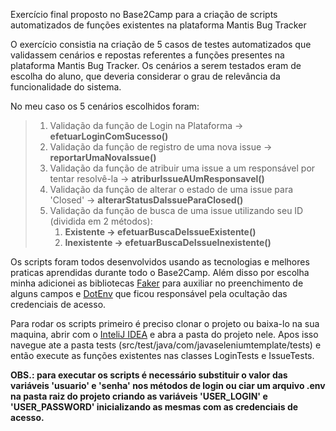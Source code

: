 Exercício final proposto no Base2Camp para a criação de scripts automatizados de funções existentes na plataforma Mantis Bug Tracker


  <p>O exercício consistia na criação de 5 casos de testes automatizados que validassem cenários e repostas referentes a funções presentes na plataforma Mantis Bug     Tracker. Os cenários a serem testados eram de escolha do aluno, que deveria considerar o grau de relevância da funcionalidade do sistema.
  </p>

  <p>No meu caso os 5 cenários escolhidos foram:</p>

  <blockquote>
    <ol>
      <li> Validação da função de Login na Plataforma -> <strong>efetuarLoginComSucesso()</strong></br></li>
      <li> Validação da função de registro de uma nova issue -> <strong>reportarUmaNovaIssue()</strong></br></li>
      <li> Validação da função de atribuir uma issue a um responsável por tentar resolvê-la -> <strong>atriburIssueAUmResponsavel()</strong></br><l/i>
      <li> Validação da função de alterar o estado de uma issue para 'Closed' -> <strong>alterarStatusDaIssueParaClosed()</strong></br></li>
      <li> Validação da função de busca de uma issue utilizando seu ID (dividida em 2 métodos):
        <ol>
          <li><strong>Existente -> efetuarBuscaDeIssueExistente()</strong></br></li>
          <li><strong>Inexistente -> efetuarBuscaDeIssueInexistente()</strong></li>
        </ol>
      </li>
  </ol>
  </blockquote>
                                                                                       
  <p>Os scripts foram todos desenvolvidos usando as tecnologias e melhores praticas aprendidas durante todo o Base2Camp. Além disso por escolha minha adicionei as bibliotecas <a href="https://mvnrepository.com/artifact/com.github.javafaker/javafaker/1.0.2">Faker</a> para auxiliar no preenchimento de alguns campos e <a href="https://mvnrepository.com/artifact/io.github.cdimascio/dotenv-java">DotEnv</a> que ficou responsável pela ocultação das credenciais de acesso.
  </p>

  <p>Para rodar os scripts primeiro é preciso clonar o projeto ou baixa-lo na sua maquina, abrir com o <a href="https://www.jetbrains.com/pt-br/idea/">InteliJ IDEA</a> e abra a pasta do projeto nele. Apos isso navegue ate a pasta tests (src/test/java/com/javaseleniumtemplate/tests) e então execute as funções existentes nas classes LoginTests e IssueTests.
  </p>

  <p>
    <strong>OBS.: para executar os scripts é necessário substituir o valor das variáveis 'usuario' e 'senha' nos métodos de login ou ciar um arquivo .env na pasta raiz do projeto criando as variáveis 'USER_LOGIN' e 'USER_PASSWORD' inicializando as mesmas com as credenciais de acesso.
    </strong>
  </p>

